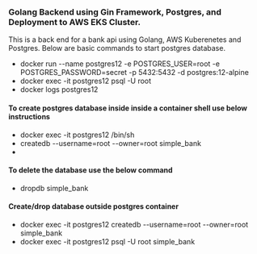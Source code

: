 ### Golang Backend using Gin Framework, Postgres, and Deployment to AWS EKS Cluster.
This is a back end for a  bank api using Golang, AWS Kuberenetes and Postgres. Below are basic commands to start postgres database.
- docker run --name postgres12 -e POSTGRES_USER=root -e POSTGRES_PASSWORD=secret -p 5432:5432 -d postgres:12-alpine
- docker exec -it postgres12 psql -U root
- docker logs postgres12


#### To create postgres database inside inside a container shell use below instructions
- docker exec -it postgres12 /bin/sh
- createdb --username=root --owner=root simple_bank
- 
#### To delete the database use the below command
- dropdb simple_bank

#### Create/drop database outside postgres container
- docker exec -it postgres12 createdb --username=root --owner=root simple_bank
- docker exec -it postgres12 psql -U root simple_bank

